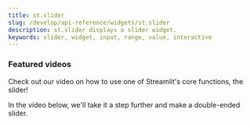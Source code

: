 ```yaml
---
title: st.slider
slug: /develop/api-reference/widgets/st.slider
description: st.slider displays a slider widget.
keywords: slider, widget, input, range, value, interactive
---
```


<Autofunction function="streamlit.slider" />

### Featured videos

Check out our video on how to use one of Streamlit's core functions, the slider!
<YouTube videoId="tzAdd-MuWPw" />

In the video below, we'll take it a step further and make a double-ended slider.
<YouTube videoId="sCvdt79asrE" />
